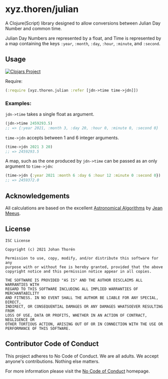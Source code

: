 # xyz.thoren/julian

A Clojure(Script) library designed to allow conversions between Julian Day
Number and common time.

Julian Day Numbers are represented by a float, and Time is represented
by a map containing the keys `:year`, `:month`, `:day`, `:hour`, `:minute`, and
`:second`.

## Usage

[![Clojars Project](https://img.shields.io/clojars/v/xyz.thoren/julian.svg)](https://clojars.org/xyz.thoren/julian)

Require:

``` clojure
(:require [xyz.thoren.julian :refer [jdn->time time->jdn]])
```

### Examples:

`jdn->time` takes a single float as argument.
``` clojure
(jdn->time 2459293.5)
;; => {:year 2021, :month 3, :day 20, :hour 0, :minute 0, :second 0}
```

`time->jdn` accepts between 1 and 6 integer arguments.
``` clojure
(time->jdn 2021 3 20)
;; => 2459293.5
```

A map, such as the one produced by `jdn->time` can be passed as an only
argument to `time->jdn`:

``` clojure
(time->jdn {:year 2021 :month 6 :day 6 :hour 12 :minute 0 :second 0})
;; => 2459372.0
```

## Acknowledgements

All calculations are based on the excellent [Astronomical
Algorithms](https://openlibrary.org/works/OL2009494W/Astronomical_algorithms) by
[Jean Meeus](https://en.wikipedia.org/wiki/Jean_Meeus).

## License

```
ISC License

Copyright (c) 2021 Johan Thorén

Permission to use, copy, modify, and/or distribute this software for any
purpose with or without fee is hereby granted, provided that the above
copyright notice and this permission notice appear in all copies.

THE SOFTWARE IS PROVIDED "AS IS" AND THE AUTHOR DISCLAIMS ALL WARRANTIES WITH
REGARD TO THIS SOFTWARE INCLUDING ALL IMPLIED WARRANTIES OF MERCHANTABILITY
AND FITNESS. IN NO EVENT SHALL THE AUTHOR BE LIABLE FOR ANY SPECIAL, DIRECT,
INDIRECT, OR CONSEQUENTIAL DAMAGES OR ANY DAMAGES WHATSOEVER RESULTING FROM
LOSS OF USE, DATA OR PROFITS, WHETHER IN AN ACTION OF CONTRACT, NEGLIGENCE OR
OTHER TORTIOUS ACTION, ARISING OUT OF OR IN CONNECTION WITH THE USE OR
PERFORMANCE OF THIS SOFTWARE.
```

## Contributor Code of Conduct

This project adheres to No Code of Conduct.  We are all adults.  We accept anyone's contributions.  Nothing else matters.

For more information please visit the [No Code of Conduct](https://github.com/domgetter/NCoC) homepage.
